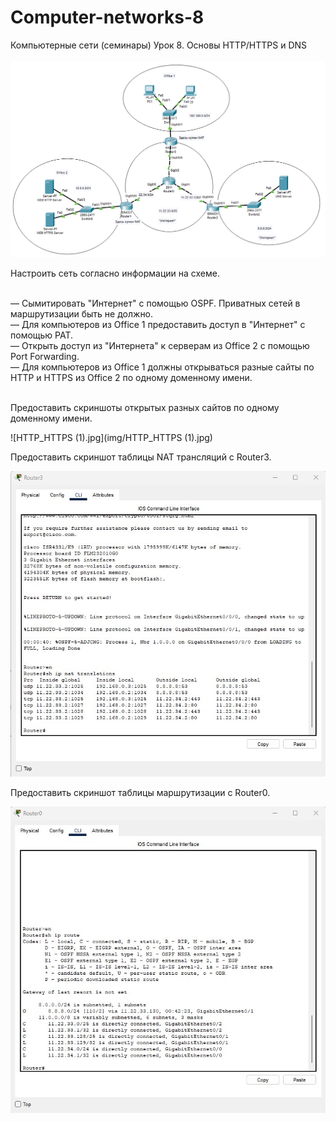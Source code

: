 # Computer-networks-8
Компьютерные сети (семинары) Урок 8. Основы HTTP/HTTPS и DNS<br><br>
![hm_8](img/hm_8.jpg)

Настроить сеть согласно информации на схеме.<br><br>

— Сымитировать "Интернет" с помощью OSPF. Приватных сетей в маршрутизации быть не должно.<br>
— Для компьютеров из Office 1 предоставить доступ в "Интернет" с помощью PAT.<br>
— Открыть доступ из "Интернета" к серверам из Office 2 c помощью Port Forwarding.<br>
— Для компьютеров из Office 1 должны открываться разные сайты по HTTP и HTTPS из Office 2 по одному доменному имени.<br><br>

Предоставить скриншоты открытых разных сайтов по одному доменному имени.<br>

![HTTP_HTTPS (1).jpg](img/HTTP_HTTPS (1).jpg)

Предоставить скриншот таблицы NAT трансляций с Router3.<br>

![Router_3_NAT.jpg](img/Router_3_NAT.jpg)

Предоставить скриншот таблицы маршрутизации с Router0.<br>

![Router0_route.jpg](img/Router0_route.jpg)

